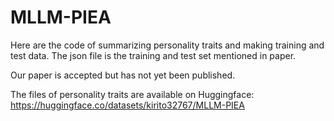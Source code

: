 # MLLM-PIEA
Here are the code of summarizing personality traits and making training and test data. The json file is the training and test set mentioned in paper.

Our paper is accepted but has not yet been published.

The files of personality traits are available on Huggingface: https://huggingface.co/datasets/kirito32767/MLLM-PIEA
